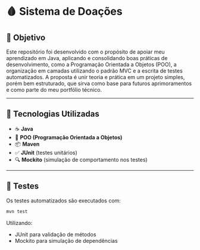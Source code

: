 # 🩸 Sistema de Doações

## 🎯 Objetivo

Este repositório foi desenvolvido com o propósito de apoiar meu aprendizado em Java, aplicando e consolidando boas práticas de desenvolvimento, como a Programação Orientada a Objetos (POO), a organização em camadas utilizando o padrão MVC e a escrita de testes automatizados. A proposta é unir teoria e prática em um projeto simples, porém bem estruturado, que sirva como base para futuros aprimoramentos e como parte do meu portfólio técnico.

---

## 🚀 Tecnologias Utilizadas

- ☕ **Java**
- 🧠 **POO (Programação Orientada a Objetos)**
- 📦 **Maven**
- ✅ **JUnit** (testes unitários)
- 🔍 **Mockito** (simulação de comportamento nos testes)

---

## 🧪 Testes

Os testes automatizados são executados com:

```bash
mvn test
```
Utilizando:

- JUnit para validação de métodos
- Mockito para simulação de dependências

